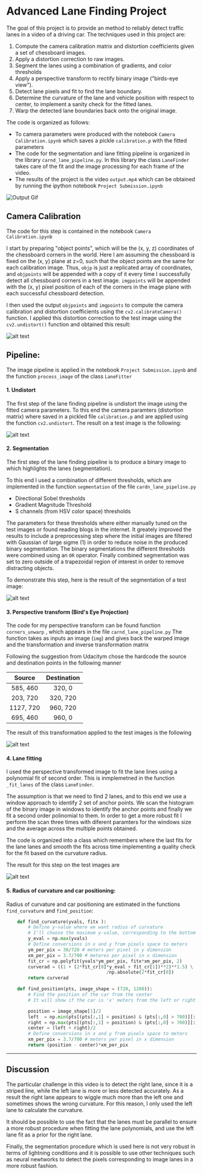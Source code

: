 
# Advanced Lane Finding Project 

The goal of this project is to provide an method to reliably detect traffic lanes in a video of a driving car.
The techniques used in this project are:

1. Compute the camera calibration matrix and distortion coefficients given a set of chessboard images.
2. Apply a distortion correction to raw images.
3. Segment the lanes using a combination of gradients, and color thresholds
4. Apply a perspective transform to rectify binary image ("birds-eye view").
5. Detect lane pixels and fit to find the lane boundary.
6. Determine the curvature of the lane and vehicle position with respect to center, 
to implement a sanity check for the fitted lanes.
7. Warp the detected lane boundaries back onto the original image.

The code is organized as follows:

- To camera parameters were produced with the notebook  `Camera Calibration.ipynb`  which saves a pickle `calibration.p` 
with the fitted parameters
- The code for the segmentation and lane fitting pipeline is organized in the library `carnd_lane_pipeline.py`. 
  In this  library the class `LaneFinder` takes care of the fit and the image processing for each frame of the video.
- The results of the project is the video `output.mp4` which can be obtained by running the ipython notebook `Project Submission.ipynb`


![Output Gif](output.gif)

[//]: # (Image References)

[image0]: output_images/chessboard_distortion.png "Chessboard"
[image1]: output_images/undistorted.png "Undistorted"
[image2]: output_images/segmentation.png "Undistorted"
[image3]: output_images/beye.png "Undistorted"
[image4]: output_images/lane_finder.png "Undistorted"


## Camera Calibration
The code for this step is contained in the notebook `Camera Calibration.ipynb`  

I start by preparing "object points", which will be the (x, y, z) coordinates of the chessboard corners in the world. Here I am assuming the chessboard is fixed on the (x, y) plane at z=0, such that the object points are the same for each calibration image.  Thus, `objp` is just a replicated array of coordinates, and `objpoints` will be appended with a copy of it every time I successfully detect all chessboard corners in a test image.  `imgpoints` will be appended with the (x, y) pixel position of each of the corners in the image plane with each successful chessboard detection.  

I then used the output `objpoints` and `imgpoints` to compute the camera calibration and distortion coefficients using the `cv2.calibrateCamera()` function.  I applied this distortion correction to the test image using the `cv2.undistort()` function and obtained this result: 

![alt text][image0]

## Pipeline:

The image pipeline is applied in the notebook `Project Submission.ipynb` and the function `process_image` of the class `LaneFitter`

#### 1. Undistort
The first step of the lane finding pipeline is undistort the image using the fitted camera parameters.
To this end the camera paramters (distortion matrix) where saved in a pickled file `calibration.p` and are applied
using the function `cv2.undistort`. The result on a test image is the following:


![alt text][image1]


#### 2. Segmentation
The first step of the lane finding pipeline is to produce a binary image to which highlights the lanes (segmentation).

To this end I used a combination of different thresholds, which are implemented  in the function `segmentation` 
of the file `cardn_lane_pipeline.py`

- Directional Sobel thresholds
- Gradient Magnitude Threshold
- S channels (from HSV color space) thresholds

The parameters for these thresholds where either manually tuned on the test images or found reading blogs in the internet.
It greately improved the results to include a preprocessing step where the initial images are filtered with Gaussian 
of large sigme (1) in order to reduce noise in the produced binary segmentation. The binary segmentations the different 
thresholds were combined using an `OR` operator. Finally combined segmentation was set to zero outside of a trapezoidal region of 
interest in order to remove distracting objects.

To demonstrate this step, here is the result of the segmentation of a test image:

![alt text][image2]

#### 3. Perspective transform (Bird's Eye Projection)

The code for my perspective transform can be found function `corners_unwarp` , which appears in the file `carnd_lane_pipeline.py` 
The function takes as inputs an image (`img`) and gives back the warped image and the transformation and inverse transformation matrix 

Following the suggestion from Udacitym chose the hardcode the source and destination points in the following manner

| Source        | Destination   | 
|:-------------:|:-------------:| 
| 585, 460      | 320, 0        | 
| 203, 720      | 320, 720      |
| 1127, 720     | 960, 720      |
| 695, 460      | 960, 0        |

The result of this transformation applied to the test images is the following

![alt text][image3]

#### 4. Lane fitting

I used the perspective transformed image to fit the lane lines using a polynomial fit of second order.
This is inmplemetned in the function `_fit_lanes` of the class `LaneFinder`. 

The assumption is that we need to find 2 lanes, and to this end we use a window approach to identify 2 set of anchor points.
We scan the histogram of the binary image in windows to identify the anchor points and finally we fit a
second order polinomial to them. In order to get a more robust fit I perform the scan three times with diferent paramters
for the windows size and the average across the multiple points obtained.

The code is organized into a class which remembers where the last fits for the lane lanes and smooth the fits across time
implementing a quality check for the fit based on the curvature radius.

The result for this step on the test images are

![alt text][image4]


#### 5. Radius of curvature and car positioning:

Radius of curvature and car positioning are estimated in the functions `find_curvature` and `find_position`:

```python
    def find_curvature(yvals, fitx ):
        # Define y-value where we want radius of curvature
        # I'll choose the maximum y-value, corresponding to the bottom of the image
        y_eval = np.max(yvals)
        # Define conversions in x and y from pixels space to meters
        ym_per_pix = 30/720 # meters per pixel in y dimension
        xm_per_pix = 3.7/700 # meteres per pixel in x dimension
        fit_cr = np.polyfit(yvals*ym_per_pix, fitx*xm_per_pix, 2)
        curverad = ((1 + (2*fit_cr[0]*y_eval + fit_cr[1])**2)**1.5) \
                                     /np.absolute(2*fit_cr[0])
        return curverad

    def find_position(pts, image_shape = (720, 1280)):
        # Find the position of the car from the center
        # It will show if the car is 'x' meters from the left or right

        position = image_shape[1]/2
        left  = np.min(pts[(pts[:,1] < position) & (pts[:,0] > 700)][:,1])
        right = np.max(pts[(pts[:,1] > position) & (pts[:,0] > 700)][:,1])
        center = (left + right)/2
        # Define conversions in x and y from pixels space to meters
        xm_per_pix = 3.7/700 # meters per pixel in x dimension
        return (position - center)*xm_per_pix
```

---

## Discussion

The particular challenge in this video is to detect the right lane, since it is a striped line, while the left lane 
is more or less detected accurately. As a result the right lane appears to wiggle much more than the left one and sometimes shows the wrong curvature.
For this reason, I only used the left lane to calculate the curvature. 


It should be possible to use the fact that the lanes must be parallel to ensure a more robust procedure when 
fitting the lane polynomials, and use the left lane fit as a prior for the right lane.


Finally, the segmentation procedure which is used here is not very robust in terms of lightning conditions and it is possible to use other techniques 
such as neural newtworks to detect the pixels corresponding to image lanes in a more robust fashion.
